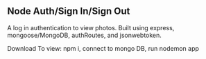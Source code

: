 ## Node Auth/Sign In/Sign Out

A log in authentication to view photos. Built using express, mongoose/MongoDB, authRoutes, and jsonwebtoken.

Download To view: npm i,
connect to mongo DB,
run nodemon app
